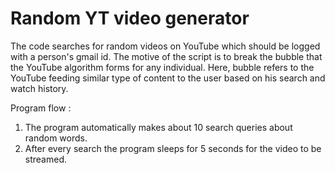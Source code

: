 # Random YT video generator

The code searches for random videos on YouTube which should be logged with a person's gmail id.
The motive of the script is to break the bubble that the YouTube algorithm forms for any individual.
Here, bubble refers to the YouTube feeding similar type of content to the user based on his search and watch history.

Program flow :

1. The program automatically makes about 10 search queries about random words.
2. After every search the program sleeps for 5 seconds for the video to be streamed.
